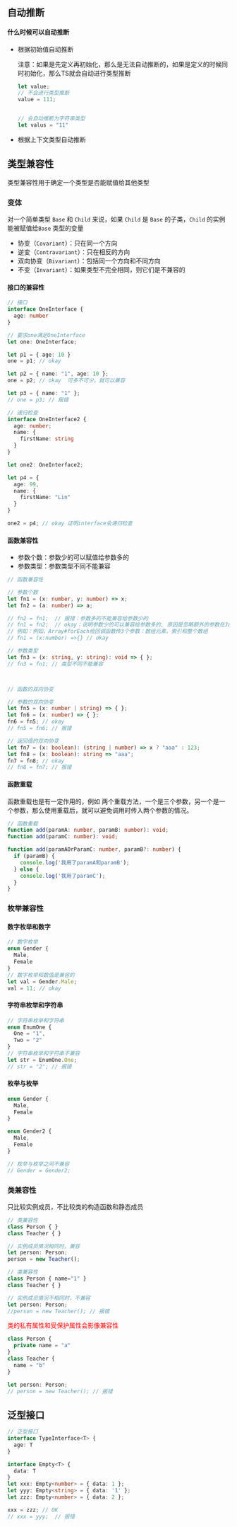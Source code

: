 ## 自动推断

#### 什么时候可以自动推断

* 根据初始值自动推断

  注意：如果是先定义再初始化，那么是无法自动推断的，如果是定义的时候同时初始化，那么TS就会自动进行类型推断

  ```ts
  let value;
  // 不会进行类型推断
  value = 111;
  
  
  // 会自动推断为字符串类型
  let valus = "11"
  ```

* 根据上下文类型自动推断



## 类型兼容性

类型兼容性用于确定一个类型是否能赋值给其他类型

### 变体

对一个简单类型 `Base` 和 `Child` 来说，如果 `Child` 是 `Base` 的子类，`Child` 的实例能被赋值给`Base` 类型的变量

* 协变（`Covariant`）：只在同一个方向
* 逆变（`Contravariant`）：只在相反的方向
* 双向协变（`Bivariant`）：包括同一个方向和不同方向
* 不变（`Invariant`）：如果类型不完全相同，则它们是不兼容的



#### 接口的兼容性

```ts
// 接口
interface OneInterface {
  age: number
}

// 要求one满足OneInterface
let one: OneInterface;

let p1 = { age: 10 }
one = p1; // okay

let p2 = { name: "1", age: 10 };
one = p2; // okay  可多不可少，就可以兼容

let p3 = { name: "1" };
// one = p3; // 报错

// 递归检查
interface OneInterface2 {
  age: number;
  name: {
    firstName: string
  }
}

let one2: OneInterface2;

let p4 = {
  age: 99,
  name: {
    firstName: "Lin"
  }
}

one2 = p4; // okay 证明interface会递归检查
```

#### 函数兼容性

* 参数个数：参数少的可以赋值给参数多的
* 参数类型：参数类型不同不能兼容

```ts
// 函数兼容性

// 参数个数
let fn1 = (x: number, y: number) => x;
let fn2 = (a: number) => a;

// fn2 = fn1;  // 报错：参数多的不能兼容给参数少的
// fn1 = fn2;  // okay：说明参数少的可以兼容给参数多的, 原因是忽略额外的参数在JavaScript里是很常见的
// 例如：例如，Array#forEach给回调函数传3个参数：数组元素，索引和整个数组
// fn1 = (x:number) =>{} // okay

// 参数类型
let fn3 = (x: string, y: string): void => { };
// fn3 = fn1; // 类型不同不能兼容



// 函数的双向协变

// 参数的双向协变
let fn5 = (x: number | string) => { };
let fn6 = (x: number) => { };
fn6 = fn5; // okay
// fn5 = fn6; // 报错

// 返回值的双向协变
let fn7 = (x: boolean): (string | number) => x ? "aaa" : 123;
let fn8 = (x: boolean): string => "aaa";
fn7 = fn8; // okay
// fn8 = fn7; // 报错
```

#### 函数重载

函数重载也是有一定作用的，例如 两个重载方法，一个是三个参数，另一个是一个参数，那么使用重载后，就可以避免调用时传入两个参数的情况。

```ts
// 函数重载
function add(paramA: number, paramB: number): void;
function add(paramC: number): void;

function add(paramAOrParamC: number, paramB?: number) {
  if (paramB) {
    console.log('我用了paramA和paramB');
  } else {
    console.log('我用了paramC');
  }
}
```



### 枚举兼容性

#### 数字枚举和数字

```ts
// 数字枚举
enum Gender {
  Male,
  Female
}
// 数字枚举和数值是兼容的
let val = Gender.Male;
val = 11; // okay
```

#### 字符串枚举和字符串 

```ts
// 字符串枚举和字符串 
enum EnumOne {
  One = "1",
  Two = "2"
}
// 字符串枚举和字符串不兼容
let str = EnumOne.One;
// str = "2"; // 报错
```

#### 枚举与枚举

```ts
enum Gender {
  Male,
  Female
}

enum Gender2 {
  Male,
  Female
}

// 枚举与枚举之间不兼容
// Gender = Gender2;
```



### 类兼容性

只比较实例成员，不比较类的构造函数和静态成员

```ts
// 类兼容性
class Person { }
class Teacher { }

// 实例成员情况相同时，兼容
let person: Person;
person = new Teacher();
```

```ts
// 类兼容性
class Person { name="1" }
class Teacher { }

// 实例成员情况不相同时，不兼容
let person: Person;
//person = new Teacher(); // 报错
```

<font color=red>类的私有属性和受保护属性会影像兼容性</font>

```ts
class Person {
  private name = "a"
}
class Teacher {
  name = "b"
}

let person: Person;
// person = new Teacher(); // 报错
```



## 泛型接口

```ts
// 泛型接口
interface TypeInterface<T> {
  age: T
}

interface Empty<T> {
  data: T
}
let xxx: Empty<number> = { data: 1 };
let yyy: Empty<string> = { data: '1' };
let zzz: Empty<number> = { data: 2 };

xxx = zzz; // OK
// xxx = yyy;  // 报错
```


